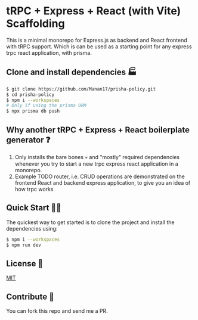 # tRPC + Express + React (with Vite) Scaffolding

This is a minimal monorepo for Express.js as backend and React frontend with tRPC support. Which is can be used as a starting point for any express trpc react application, with prisma.

## Clone and install dependencies 🏭

```bash
$ git clone https://github.com/Manan17/prisha-policy.git
$ cd prisha-policy
$ npm i --workspaces
# Only if using the prisma ORM
$ npx prisma db push
```

## Why another tRPC + Express + React boilerplate generator ❓

1. Only installs the bare bones 💀 and "mostly" required dependencies whenever you try to start a new trpc express react application in a monorepo.
2. Example TODO router, i.e. CRUD operations are demonstrated on the frontend React and backend express application, to give you an idea of how trpc works

## Quick Start 🏃‍♂️

The quickest way to get started is to clone the project and install the dependencies using:

```bash
$ npm i --workspaces
$ npm run dev
```

## License 🎫

[MIT](LICENSE)

## Contribute 🤝

You can fork this repo and send me a PR.
